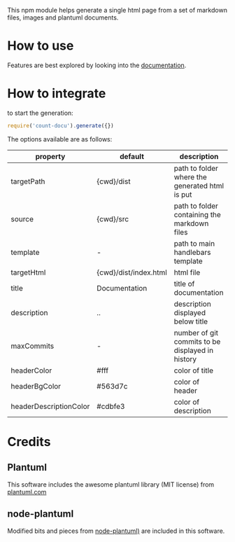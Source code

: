 This npm module helps generate a single html page from a set of markdown files, images and plantuml
documents. 


# How to use

Features are best explored by looking into the [documentation](//sinnerschrader.github.io/count-docu/).

# How to integrate

to start the generation:

````javascript
require('count-docu').generate({})
````

The options available are as follows:

property |default | description
---|---|---
targetPath| {cwd}/dist | path to folder where the generated html is put
source | {cwd}/src | path to folder containing the markdown files 
template | - | path to main handlebars template 
targetHtml| {cwd}/dist/index.html| html file 
title | Documentation | title of documentation
description | .. | description displayed below title
maxCommits | - | number of git commits to be displayed in history
headerColor|#fff| color of title
headerBgColor|#563d7c| color of header
headerDescriptionColor|#cdbfe3| color of description

# Credits

## Plantuml
This software includes the awesome plantuml library (MIT license) from [plantuml.com](//www.plantuml.com)

## node-plantuml

Modified bits and pieces from [node-plantuml)](https://github.com/markushedvall/node-plantuml) are included in this software.